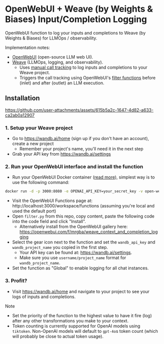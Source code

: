 # OpenWebUI + Weave (by Weights & Biases) Input/Completion Logging

OpenWebUI function to log your inputs and completions to Weave (by Weights & Biases) for LLMOps / observability.

Implementation notes:

- [OpenWebUI](https://github.com/OpenWebUI/OpenWebUI) (open-source LLM web UI).
- [Weave](https://wandb.ai/site/weave/) (LLMOps, logging, and observability).
    - Uses [manual call tracking](https://weave-docs.wandb.ai/guides/tracking/tracing#3-manual-call-tracking) to log inputs and completions to your Weave project.
    - Triggers the call tracking using OpenWebUI's [filter functions](https://docs.openwebui.com/tutorials/plugin/functions/) before (inlet) and after (outlet) an LLM execution.

## Installation

https://github.com/user-attachments/assets/615b5a2c-1647-4d82-a633-ca2ab0a12907

### 1. Setup your Weave project
- Go to https://wandb.ai/home (sign up if you don't have an account), create a new project
    - Remember your project's name, you'll need it in the next step
- Grab your API key from https://wandb.ai/settings

### 2. Run your OpenWebUI interface and install the function
- Run your OpenWebUI Docker container ([read more](https://docs.openwebui.com/getting-started/)), simplest way is to use the following command:
 
```bash
docker run -d -p 3000:8080 -e OPENAI_API_KEY=your_secret_key -v open-webui:/app/backend/data --name open-webui --restart always ghcr.io/open-webui/open-webui:main
```

- Visit the OpenWebUI Functions page at: http://localhost:3000/workspace/functions (assuming you're local and used the default port)
- Open `filter.py` from this repo, copy content, paste the following code into the code field and click "Install".
    - Alternatively install from the OpenWebUI gallery here: https://openwebui.com/f/mrgba/weave_context_and_completion_logging
- Select the gear icon next to the function and set the `wandb_api_key` and `wandb_project_name` you copied in the first step.
    - Your API key can be found at: https://wandb.ai/settings.
    - Make sure you use `username/project_name` format for `wandb_project_name`.
- Set the function as "Global" to enable logging for all chat instances.

### 3. Profit?
- Visit https://wandb.ai/home and navigate to your project to see your logs of inputs and completions.

> [!NOTE]
> - Set the priority of the function to the highest value to have it fire (log) after any other transformations you make to your context.
> - Token counting is currently supported for OpenAI models using `tiktoken`. Non-OpenAI models will default to `gpt-4o`s token count (which will probably be close to actual token usage).
